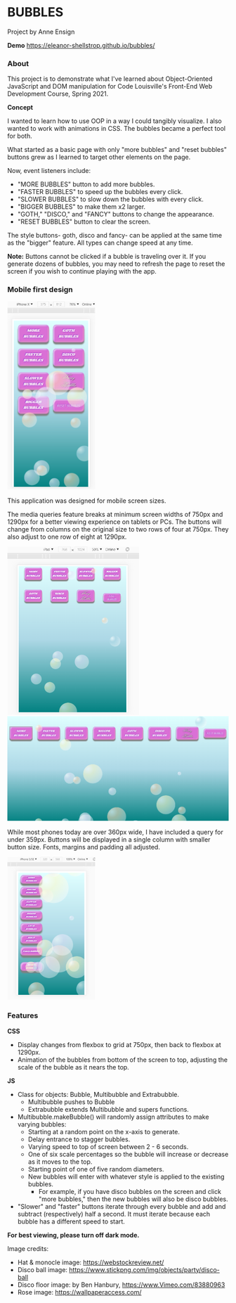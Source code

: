 # BUBBLES
Project by Anne Ensign

**Demo**
https://eleanor-shellstrop.github.io/bubbles/


### About
This project is to demonstrate what I've learned about Object-Oriented JavaScript and DOM manipulation for Code Louisville's Front-End Web Development Course, Spring 2021. 

**Concept**

I wanted to learn how to use OOP in a way I could tangibly visualize. I also wanted to work with animations in CSS. The bubbles became a perfect tool for both. 

What started as a basic page with only "more bubbles" and "reset bubbles" buttons grew as I learned to target other elements on the page. 

Now, event listeners include:

* "MORE BUBBLES" button to add more bubbles.
* "FASTER BUBBLES" to speed up the bubbles every click.
* "SLOWER BUBBLES" to slow down the bubbles with every click.
* "BIGGER BUBBLES" to make them x2 larger.
* "GOTH," "DISCO," and "FANCY" buttons to change the appearance.
* "RESET BUBBLES" button to clear the screen.

The style buttons- goth, disco and fancy- can be applied at the same time as the "bigger" feature. All types can change speed at any time. 

**Note:** Buttons cannot be clicked if a bubble is traveling over it. If you generate dozens of bubbles, you may need to refresh the page to reset the screen if you wish to continue playing with the app. 

### Mobile first design

<img src="./examples/iPhoneX.png" alt="iPhone X screen" width="200" />

This application was designed for mobile screen sizes.

The media queries feature breaks at minimum screen widths of 750px and 1290px for a better viewing experience on tablets or PCs. The buttons will change from columns on the original size to two rows of four at 750px. They also adjust to one row of eight at 1290px.

<img src="./examples/iPad.png" alt="iPad screen" width="300" />
<img src="./examples/wide1200plus.png" alt="PC monitor screen" width="700" />

While most phones today are over 360px wide, I have included a query for under 359px. Buttons will be displayed in a single column with smaller button size. Fonts, margins and padding all adjusted. 

<img src="./examples/iPhone5.png" alt="iPhone 5 screen" width="200" />

### Features

**CSS**
* Display changes from flexbox to grid at 750px, then back to flexbox at 1290px.
* Animation of the bubbles from bottom of the screen to top, adjusting the scale of the bubble as it nears the top.

**JS**
* Class for objects: Bubble, Multibubble and Extrabubble.
  * Multibubble pushes to Bubble
  * Extrabubble extends Multibubble and supers functions.
* Multibubble.makeBubble() will randomly assign attributes to make varying bubbles:
  * Starting at a random point on the x-axis to generate.
  * Delay entrance to stagger bubbles.
  * Varying speed to top of screen between 2 - 6 seconds.
  * One of six scale percentages so the bubble will increase or decrease as it moves to the top.
  * Starting point of one of five random diameters.
  * New bubbles will enter with whatever style is applied to the existing bubbles. 
    * For example, if you have disco bubbles on the screen and click "more bubbles," then the new bubbles will also be disco bubbles. 
* "Slower" and "faster" buttons iterate through every bubble and add and subtract (respectively) half a second. It must iterate because each bubble has a different speed to start. 

**For best viewing, please turn off dark mode.**

Image credits:
* Hat & monocle image: https://webstockreview.net/
* Disco ball image: https://www.stickpng.com/img/objects/party/disco-ball
* Disco floor image: by Ben Hanbury, https://www.Vimeo.com/83880963
* Rose image: https://wallpaperaccess.com/